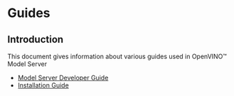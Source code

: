 # Guides

## Introduction
This document gives information about various guides used in OpenVINO™ Model Server

- [Model Server Developer Guide](./DeveloperGuide.md)
- [Installation Guide](./InstallationGuides.md)
